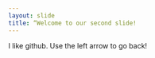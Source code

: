 ```yaml
---
layout: slide
title: “Welcome to our second slide!
---
```

I like github.
Use the left arrow to go back!
